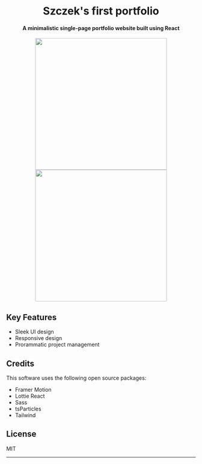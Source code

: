 
<h1 align="center">
  Szczek's first portfolio
</h1>

<h4 align="center">A minimalistic single-page portfolio website built using React</h4>

<p align="center">
<img height="350px" src="https://res.cloudinary.com/dtjtqp7r1/image/upload/v1714052605/my-dev-portfolio/mn526jmbvbfdyi133l16.gif" />
<img height="350px" src="https://res.cloudinary.com/dtjtqp7r1/image/upload/v1714052162/my-dev-portfolio/vw6egehy2m6dcb0fb8le.gif" />
</p>

## Key Features

* Sleek UI design
* Responsive design
* Prorammatic project management

## Credits

This software uses the following open source packages:

- Framer Motion
- Lottie React
- Sass
- tsParticles
- Tailwind


## License

MIT

---
